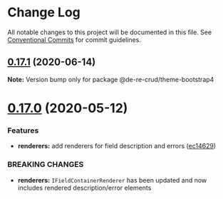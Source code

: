 # Change Log

All notable changes to this project will be documented in this file.
See [Conventional Commits](https://conventionalcommits.org) for commit guidelines.

## [0.17.1](https://github.com/DeReCrud/de-re-crud/tree/master/packages/theme-bootstrap4/compare/v0.17.0...v0.17.1) (2020-06-14)

**Note:** Version bump only for package @de-re-crud/theme-bootstrap4






# [0.17.0](https://github.com/DeReCrud/de-re-crud/tree/master/packages/theme-bootstrap4/compare/v0.16.8...v0.17.0) (2020-05-12)


### Features

* **renderers:** add renderers for field description and errors ([ec14629](https://github.com/DeReCrud/de-re-crud/tree/master/packages/theme-bootstrap4/commit/ec14629))


### BREAKING CHANGES

* **renderers:** `IFieldContainerRenderer` has been updated and now includes rendered description/error elements
